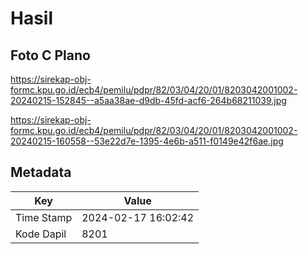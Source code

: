 # Hasil

## Foto C Plano

https://sirekap-obj-formc.kpu.go.id/ecb4/pemilu/pdpr/82/03/04/20/01/8203042001002-20240215-152845--a5aa38ae-d9db-45fd-acf6-264b68211039.jpg

https://sirekap-obj-formc.kpu.go.id/ecb4/pemilu/pdpr/82/03/04/20/01/8203042001002-20240215-160558--53e22d7e-1395-4e6b-a511-f0149e42f6ae.jpg


## Metadata

| Key        | Value               |
| ---------- | ------------------- |
| Time Stamp | 2024-02-17 16:02:42 |
| Kode Dapil | 8201                |



